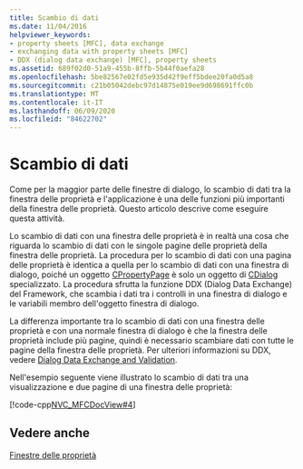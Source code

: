 ```yaml
---
title: Scambio di dati
ms.date: 11/04/2016
helpviewer_keywords:
- property sheets [MFC], data exchange
- exchanging data with property sheets [MFC]
- DDX (dialog data exchange) [MFC], property sheets
ms.assetid: 689f02d0-51a9-455b-8ffb-5b44f0aefa28
ms.openlocfilehash: 5be82567e02fd5e935d42f9eff5bdee20fa0d5a8
ms.sourcegitcommit: c21b05042debc97d14875e019ee9d698691ffc0b
ms.translationtype: MT
ms.contentlocale: it-IT
ms.lasthandoff: 06/09/2020
ms.locfileid: "84622702"
---
```

# <a name="exchanging-data"></a>Scambio di dati

Come per la maggior parte delle finestre di dialogo, lo scambio di dati tra la finestra delle proprietà e l'applicazione è una delle funzioni più importanti della finestra delle proprietà. Questo articolo descrive come eseguire questa attività.

Lo scambio di dati con una finestra delle proprietà è in realtà una cosa che riguarda lo scambio di dati con le singole pagine delle proprietà della finestra delle proprietà. La procedura per lo scambio di dati con una pagina delle proprietà è identica a quella per lo scambio di dati con una finestra di dialogo, poiché un oggetto [CPropertyPage](reference/cpropertypage-class.md) è solo un oggetto di [CDialog](reference/cdialog-class.md) specializzato. La procedura sfrutta la funzione DDX (Dialog Data Exchange) del Framework, che scambia i dati tra i controlli in una finestra di dialogo e le variabili membro dell'oggetto finestra di dialogo.

La differenza importante tra lo scambio di dati con una finestra delle proprietà e con una normale finestra di dialogo è che la finestra delle proprietà include più pagine, quindi è necessario scambiare dati con tutte le pagine della finestra delle proprietà. Per ulteriori informazioni su DDX, vedere [Dialog Data Exchange and Validation](dialog-data-exchange-and-validation.md).

Nell'esempio seguente viene illustrato lo scambio di dati tra una visualizzazione e due pagine di una finestra delle proprietà:

[!code-cpp[NVC_MFCDocView#4](codesnippet/cpp/exchanging-data_1.cpp)]

## <a name="see-also"></a>Vedere anche

[Finestre delle proprietà](property-sheets-mfc.md)

